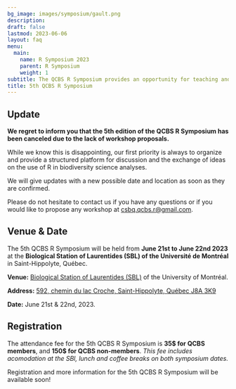```yaml
---
bg_image: images/symposium/gault.png
description:
draft: false
lastmod: 2023-06-06
layout: faq
menu:
  main:
    name: R Symposium 2023
    parent: R Symposium
    weight: 1
subtitle: The QCBS R Symposium provides an opportunity for teaching and participation in a series of contributed R workshops about the application of biodiversity science analyses using R that are not offered during the annual QCBS R Workshop Series.
title: 5th QCBS R Symposium
---
```


## Update

__We regret to inform you that the 5th edition of the QCBS R Symposium has been canceled due to the lack of workshop proposals.__ 

While we know this is disappointing, our first priority is always to organize and provide a structured platform for discussion and the exchange of ideas on the use of R in biodiversity science analyses.

We will give updates with a new possible date and location as soon as they are confirmed. 

Please do not hesitate to contact us if you have any questions or if you would like to propose any workshop at csbq.qcbs.r@gmail.com.


## Venue & Date

The 5th QCBS R Symposium will be held from __June 21st to June 22nd 2023__ at the __Biological Station of Laurentides (SBL) of the Université de Montréal__ in Saint-Hippolyte, Québec.

__Venue:__ [Biological Station of Laurentides (SBL)](https://sbl.umontreal.ca/accueil/) of the University of Montréal.

__Address:__ [592, chemin du lac Croche, Saint-Hippolyte, Québec J8A 3K9](https://www.google.com/maps/place/Biology+station+of+Laurentides/@45.9881552,-74.0079488,17z/data=!3m1!4b1!4m6!3m5!1s0x4ccf36477ea47e51:0x6a37c160e959433e!8m2!3d45.9881515!4d-74.0057601!16s%2Fg%2F11c70b66fg)

__Date:__ June 21st & 22nd, 2023.

## Registration

The attendance fee for the 5th QCBS R Symposium is __35$ for QCBS members__, and __150$ for QCBS non-members__. _This fee includes acomodation at the SBl, lunch and coffee breaks on both symposium dates._

Registration and more information for the 5th QCBS R Symposium will be available soon!



